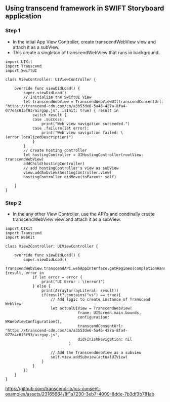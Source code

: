 ## Using transcend framework in SWIFT Storyboard application

### Step 1
- In the intial App View Controller, create transcendWebView view and attach it as a subView.
- This create a singleton of transcendWebView that runs in background.

```
import UIKit
import Transcend
import SwiftUI

class ViewController: UIViewController {

    override func viewDidLoad() {
        super.viewDidLoad()
        // Initialize the SwiftUI View
        let transcendWebView = TranscendWebViewUI(transcendConsentUrl: "https://transcend-cdn.com/cm/a3b53de6-5a46-427a-8fa4-077e4c015f93/airgap.js", isInit: true) { result in
            switch result {
            case .success:
                print("Web view navigation succeeded.")
            case .failure(let error):
                print("Web view navigation failed: \(error.localizedDescription)")
            }
        }
        // Create hosting controller
        let hostingController = UIHostingController(rootView: transcendWebView)
        addChild(hostingController)
        // add hostingController's view as subView
        view.addSubview(hostingController.view)
        hostingController.didMove(toParent: self)
        
    }
}    
```




### Step 2
- In the any other View Controller, use the API's and condinally create transcendWebView view and attach it as a subView.


```
import UIKit
import Transcend
import WebKit

class View2Controller: UIViewController {

    override func viewDidLoad() {
        super.viewDidLoad()
        TranscendWebView.transcendAPI.webAppInterface.getRegimes(completionHandler: {result, error in
            if let error = error {
                print("UI Error : \(error)")
            } else {
                print(Array(arrayLiteral: result))
                if(result?.contains("us") == true){
                    // Add logic to create instance of Transcend WebView
                    let actualUIView = TranscendWebView(
                                frame: UIScreen.main.bounds,
                                configuration: WKWebViewConfiguration(),
                                transcendConsentUrl: "https://transcend-cdn.com/cm/a3b53de6-5a46-427a-8fa4-077e4c015f93/airgap.js",
                                didFinishNavigation: nil
                            )
                            
                    // Add the TranscendWebView as a subview
                    self.view.addSubview(actualUIView)
                }
            }
        })
    }
}
```

https://github.com/transcend-io/ios-consent-examples/assets/23165664/8f1a7230-3eb7-4009-8dde-7b3df3b781ab


